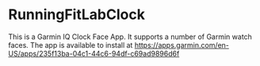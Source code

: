 # RunningFitLabClock

This is a Garmin IQ Clock Face App. It supports a number of Garmin watch faces. The app is available to install at https://apps.garmin.com/en-US/apps/235f13ba-04c1-44c6-94df-c69ad9896d6f
